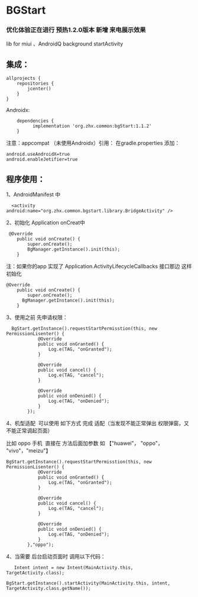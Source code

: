 # BGStart
### 优化体验正在进行 预热1.2.0版本  新增 来电展示效果
lib for miui 、AndroidQ  background startActivity

## 集成：
```
allprojects {
    repositories {      
        jcenter()
    }
}
```
Androidx:
```
	dependencies {
	      implementation 'org.zhx.common:bgStart:1.1.2'
	}
```
注意：appcompat （未使用Androidx）引用：
在gradle.properties 添加：
```
android.useAndroidX=true
android.enableJetifier=true
```
## 程序使用：

1、AndroidManifest 中
```
  <activity android:name="org.zhx.common.bgstart.library.BridgeActivity" />
```

2、初始化 Application  onCreat中
```
 @Override
    public void onCreate() {
        super.onCreate();
        BgManager.getInstance().init(this);
    }
```
注：如果你的app  实现了 Application.ActivityLifecycleCallbacks 接口那边 这样初始化
```
@Override
    public void onCreate() {
        super.onCreate();
      BgManager.getInstance().init(this);
    }
```

3、使用之前 先申请权限：
```
  BgStart.getInstance().requestStartPermisstion(this, new PermissionLisenter() {
            @Override
            public void onGranted() {
                Log.e(TAG, "onGranted");
            }

            @Override
            public void cancel() {
                Log.e(TAG, "cancel");
            }

            @Override
            public void onDenied() {
                Log.e(TAG, "onDenied");
            }
        });
```
4、机型适配  可以使用 如下方式 完成 适配（当发现不能正常弹出 权限弹窗，又不能正常调起页面）

   比如 oppo 手机  直接在 方法后面加参数 如 【"huawei"， "oppo"， "vivo"，"meizu"】

```
BgStart.getInstance().requestStartPermisstion(this, new PermissionLisenter() {
            @Override
            public void onGranted() {
                Log.e(TAG, "onGranted");
            }

            @Override
            public void cancel() {
                Log.e(TAG, "cancel");
            }

            @Override
            public void onDenied() {
                Log.e(TAG, "onDenied");
            }
        },"oppo");
```
4、当需要 后台启动页面时 调用以下代码：
```
   Intent intent = new Intent(MainActivity.this, TargetActivity.class);
                 BgStart.getInstance().startActivity(MainActivity.this, intent, TargetActivity.class.getName());
```
